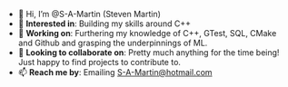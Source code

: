 - 👋 Hi, I’m @S-A-Martin (Steven Martin)
- 👀 **Interested in**: Building my skills around C++
- 🌱 **Working on**: Furthering my knowledge of C++, GTest, SQL, CMake and Github and grasping the underpinnings of ML.
- 💞️ **Looking to collaborate on**: Pretty much anything for the time being! Just happy to find projects to contribute to.
- 📫 **Reach me by**: Emailing S-A-Martin@hotmail.com

<!---
S-A-Martin/S-A-Martin is a ✨ special ✨ repository because its `README.md` (this file) appears on your GitHub profile.
You can click the Preview link to take a look at your changes.
--->
